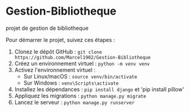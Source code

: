 # Gestion-Bibliotheque
projet de gestion de bibliotheque

Pour démarrer le projet, suivez ces étapes :

1. Clonez le dépôt GitHub : `git clone https://github.com/Marcel1902/Gestion-Bibliotheque`
2. Créez un environnement virtuel : `python -m venv venv`
3. Activez l'environnement virtuel :
   - Sur Linux/macOS : `source venv/bin/activate`
   - Sur Windows : `venv\Scripts\activate`
4. Installez les dépendances : `pip install django` et 'pip install pillow'
5. Appliquez les migrations : `python manage.py migrate`
6. Lancez le serveur : `python manage.py runserver`

